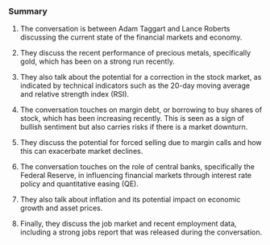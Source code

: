 ### Summary

1. The conversation is between Adam Taggart and Lance Roberts discussing
the current state of the financial markets and economy.

2. They discuss the recent performance of precious metals, specifically gold,
which has been on a strong run recently.

3. They also talk about the potential for a correction in the stock market,
as indicated by technical indicators such as the 20-day moving average and
relative strength index (RSI).

4. The conversation touches on margin debt, or borrowing to buy shares of
stock, which has been increasing recently. This is seen as a sign of bullish
sentiment but also carries risks if there is a market downturn.

5. They discuss the potential for forced selling due to margin calls and
how this can exacerbate market declines.

6. The conversation touches on the role of central banks, specifically the
Federal Reserve, in influencing financial markets through interest rate
policy and quantitative easing (QE).

7. They also talk about inflation and its potential impact on economic growth
and asset prices.

8. Finally, they discuss the job market and recent employment data, including
a strong jobs report that was released during the conversation.

